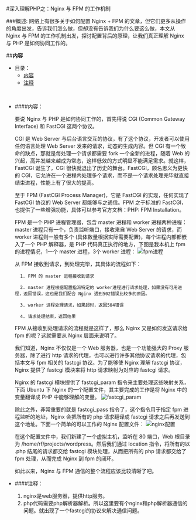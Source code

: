 #深入理解PHP之：Nginx 与 FPM 的工作机制

###概述:
网络上有很多关于如何配置 Nginx + FPM 的文章，但它们更多从操作的角度出发，告诉我们怎么做，但却没有告诉我们为什么要这么做，本文从 Nginx 与 FPM 的工作机制出发，探讨配置背后的原理，让我们真正理解 Nginx 与 PHP 是如何协同工作的。


##**内容**

* 目录：
    * [内容](#user-content-内容)
    * [注释](#user-content-注释)

<br>


* ####内容：

	要说 Nginx 与 PHP 是如何协同工作的，首先得说 CGI (Common Gateway Interface) 和 FastCGI 这两个协议。

	CGI 是 Web Server 与后台语言交互的协议，有了这个协议，开发者可以使用任何语言处理 Web Server 发来的请求，动态的生成内容。但 CGI 有一个致命的缺点，那就是每处理一个请求都需要 fork 一个全新的进程，随着 Web 的兴起，高并发越来越成为常态，这样低效的方式明显不能满足需求。就这样，FastCGI 诞生了，CGI 很快就退出了历史的舞台。FastCGI，顾名思义为更快的 CGI，它允许在一个进程内处理多个请求，而不是一个请求处理完毕就直接结束进程，性能上有了很大的提高。

	至于 FPM (FastCGI Process Manager)，它是 FastCGI 的实现，任何实现了 FastCGI 协议的 Web Server 都能够与之通信。FPM 之于标准的 FastCGI，也提供了一些增强功能，具体可以参考官方文档：PHP: FPM Installation。

	FPM 是一个 PHP 进程管理器，包含 master 进程和 worker 进程两种进程：master 进程只有一个，负责监听端口，接收来自 Web Server 的请求，而 worker 进程则一般有多个 (具体数量根据实际需要配置)，每个进程内部都嵌入了一个 PHP 解释器，是 PHP 代码真正执行的地方，下图是我本机上 fpm 的进程情况，1一个 master 进程，3个 worker 进程：
	![fpm进程](http://img0.ph.126.net/WMv1Zu5I-rlmKMoUTc68-Q==/6631597730303787300.png)

	从 FPM 接收到请求，到处理完毕，其具体的流程如下：

		1. FPM 的 master 进程接收到请求
		
		2. master 进程根据配置指派特定的 worker进程进行请求处理，如果没有可用进程，返回错误，这也是我们配合 Nginx 遇到502错误比较多的原因。
		
		3. worker 进程处理请求，如果超时，返回504错误
		
		4. 请求处理结束，返回结果

	FPM 从接收到处理请求的流程就是这样了，那么 Nginx 又是如何发送请求给 fpm 的呢？这就需要从 Nginx 层面来说明了。

	我们知道，Nginx 不仅仅是一个 Web 服务器，也是一个功能强大的 Proxy 服务器，除了进行 http 请求的代理，也可以进行许多其他协议请求的代理，包括本文与 fpm 相关的 fastcgi 协议。为了能够使 Nginx 理解 fastcgi 协议，Nginx 提供了 fastcgi 模块来将 http 请求映射为对应的 fastcgi 请求。

	Nginx 的 fastcgi 模块提供了 fastcgi_param 指令来主要处理这些映射关系，下面 Ubuntu 下 Nginx 的一个配置文件，其主要完成的工作是将 Nginx 中的变量翻译成 PHP 中能够理解的变量。
	![fastcgi_param](http://img2.ph.126.net/QWqq90MIXEcQnTA7ft1WVg==/6631819831652599451.jpg)



	除此之外，非常重要的就是 fastcgi_pass 指令了，这个指令用于指定 fpm 进程监听的地址，Nginx 会把所有的 php 请求翻译成 fastcgi 请求之后再发送到这个地址。下面一个简单的可以工作的 Nginx 配置文件：
	![nginx配置](http://img0.ph.126.net/tLal8xnxIanLB_mfp2dHUQ==/6631751661931678563.jpg)

	在这个配置文件中，我们新建了一个虚拟主机，监听在 80 端口，Web 根目录为 /home/rf/projects/wordpress。然后我们通过 location 指令，将所有的以 .php 结尾的请求都交给 fastcgi 模块处理，从而把所有的 php 请求都交给了 fpm 处理，从而完成 Nginx 到 fpm 的闭环。

	如此以来，Nginx 与 FPM 通信的整个流程应该比较清晰了吧。

* ####注释：
	1. nginx是web服务器，提供http服务。
	2. php代码需要php解析器解析。所以这里要有个nginx和php解析器通信的问题。就出现了一个fastcgi的协议来解决通信问题。

